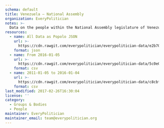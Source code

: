 ```yaml
---
schema: default
title: Venezuela — National Assembly
organization: EveryPolitician
notes: >-
  Data on the people within the National Assembly legislature of Venezuela.
resources:
  - name: All Data as Popolo JSON
    url: >-
      https://cdn.rawgit.com/everypolitician/everypolitician-data/e2b703d3c004ec5d621f85859e4637ce516313b7/data/Venezuela/Assembly/ep-popolo-v1.0.json
    format: json
  - name: From 2016-01-05
    url: >-
      https://cdn.rawgit.com/everypolitician/everypolitician-data/5c0e0da3fc7abad849cc8633e256c6e2ce04e5c6/data/Venezuela/Assembly/term-2016.csv
    format: csv
  - name: 2011-01-05 to 2016-01-04
    url: >-
      https://cdn.rawgit.com/everypolitician/everypolitician-data/c8cbf3c836c013481cda33395c885ad34a98ee3d/data/Venezuela/Assembly/term-2011.csv
    format: csv
last_modified: 2017-02-26T16:30:04
license: ''
category:
  - Groups & Bodies
  - People
maintainer: EveryPolitician
maintainer_email: team@everypolitician.org
---
```

